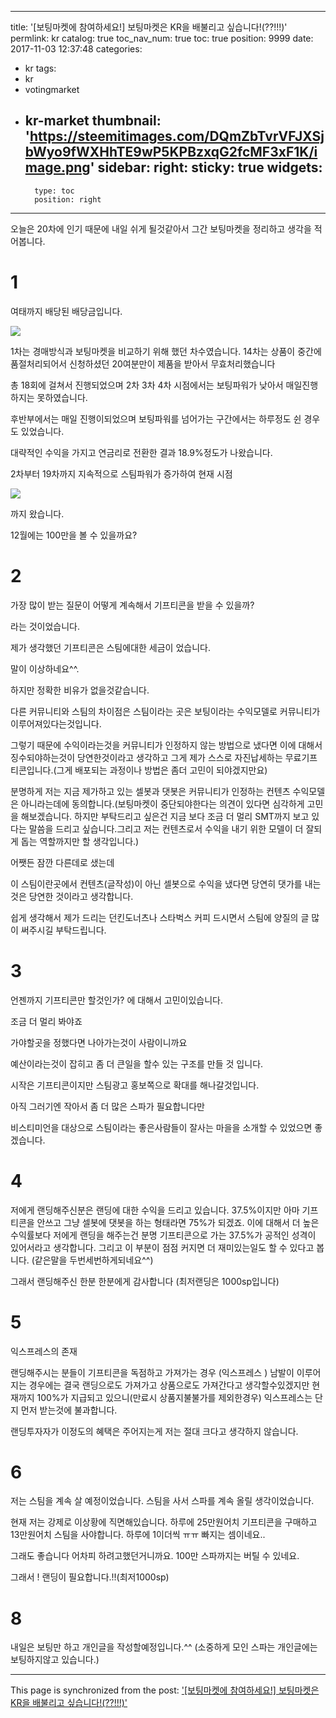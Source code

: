 
---
title: '[보팅마켓에 참여하세요!] 보팅마켓은 KR을 배불리고 싶습니다!(??!!!)'
permlink: kr
catalog: true
toc_nav_num: true
toc: true
position: 9999
date: 2017-11-03 12:37:48
categories:
- kr
tags:
- kr
- votingmarket
- kr-market
thumbnail: 'https://steemitimages.com/DQmZbTvrVFJXSjbWyo9fWXHhTE9wP5KPBzxqG2fcMF3xF1K/image.png'
sidebar:
    right:
        sticky: true
widgets:
    -
        type: toc
        position: right
---


오늘은 20차에 인기 때문에 내일 쉬게 될것같아서 그간 보팅마켓을 정리하고 생각을 적어봅니다. 

# 1

여태까지 배당된 배당금입니다.

![](https://steemitimages.com/DQmZbTvrVFJXSjbWyo9fWXHhTE9wP5KPBzxqG2fcMF3xF1K/image.png)

1차는 경매방식과 보팅마켓을 비교하기 위해 했던 차수였습니다.
14차는 상품이 중간에 품절처리되어서 신청하셨던 20여분만이 제품을 받아서 무효처리했습니다

총 18회에 걸쳐서 진행되었으며 2차 3차 4차 시점에서는 보팅파워가 낮아서 매일진행하지는 못하였습니다.

후반부에서는 매일 진행이되었으며 보팅파워를 넘어가는 구간에서는 하루정도 쉰 경우도 있었습니다.

대략적인 수익을 가지고 연금리로 전환한 결과 18.9%정도가 나왔습니다. 


2차부터 19차까지 지속적으로 스팀파워가 증가하여 현재 시점

![](https://steemitimages.com/DQmPYyuBFR1CzwY5ZwHBa3mBgNS4kicNe4qSsLmhyGevgVS/image.png)

까지 왔습니다.

12월에는 100만을 볼 수 있을까요?



# 2

가장 많이 받는 질문이 어떻게 계속해서 기프티콘을 받을 수 있을까?

라는 것이었습니다.

제가 생각했던 기프티콘은 스팀에대한 세금이 었습니다.

말이 이상하네요^^. 

하지만 정확한 비유가 없을것같습니다.

다른 커뮤니티와 스팀의 차이점은 스팀이라는 곳은 보팅이라는 수익모델로 커뮤니티가 이루어져있다는것입니다.

그렇기 때문에 수익이라는것을 커뮤니티가 인정하지 않는 방법으로 냈다면 이에 대해서 징수되야하는것이 당연한것이라고 생각하고 그게 제가 스스로 자진납세하는 무료기프티콘입니다.(그게 배포되는 과정이나 방법은 좀더 고민이 되야겠지만요)

분명하게 저는 지금 제가하고 있는 셀봇과 댓봇은 커뮤니티가 인정하는 컨텐츠 수익모델은 아니라는데에 동의합니다.(보팅마켓이 중단되야한다는 의견이 있다면 심각하게 고민을 해보겠습니다. 하지만 부탁드리고 싶은건 지금 보다 조금 더 멀리 SMT까지 보고 있다는 말씀을 드리고 싶습니다.그리고 저는 컨텐츠로서 수익을 내기 위한 모델이 더 잘되게 돕는 역할까지만 할 생각입니다.)

어쨋든 잠깐 다른데로 샜는데

이 스팀이란곳에서 컨텐츠(글작성)이 아닌 셀봇으로 수익을 냈다면 당연히 댓가를 내는것은 당연한 것이라고 생각합니다. 

쉽게 생각해서 제가 드리는 던킨도너츠나 스타벅스 커피  드시면서 스팀에 양질의 글 많이 써주시길 부탁드립니다.


# 3
언젠까지 기프티콘만 할것인가? 에 대해서 고민이있습니다.

조금 더 멀리 봐야죠

가야할곳을 정했다면 나아가는것이 사람이니까요

예산이라는것이 잡히고 좀 더 큰일을 할수 있는 구조를 만들 것 입니다.

시작은 기프티콘이지만 스팀광고 홍보쪽으로 확대를 해나갈것입니다.

아직 그러기엔 작아서 좀 더 많은 스파가 필요합니다만

비스티미언을 대상으로 스팀이라는 좋은사람들이 잘사는 마을을 소개할 수 있었으면 좋겠습니다.


# 4

저에게 랜딩해주신분은 랜딩에 대한 수익을 드리고 있습니다.  37.5%이지만 아마 기프티콘을 안쓰고 그냥 셀봇에 댓봇을 하는 형태라면 75%가 되겠죠.  이에 대해서 더 높은 수익률보다 저에게 랜딩을 해주는건 분명 기프티콘으로 가는 37.5%가 공적인 성격이 있어서라고 생각합니다. 그리고 이 부분이 점점 커지면 더 재미있는일도 할 수 있다고 봅니다. (같은말을 두번세번하게되네요^^)

그래서 랜딩해주신 한분 한분에게 감사합니다 (최저랜딩은 1000sp입니다)

# 5
익스프레스의 존재

랜딩해주시는 분들이 기프티콘을 독점하고 가져가는 경우 (익스프레스 ) 남발이 이루어지는 경우에는 결국 랜딩으로도 가져가고 상품으로도 가져간다고 생각할수있겠지만 현재까지 100%가 지급되고 있으니(만료시 상품지불불가를 제외한경우) 익스프레스는 단지 먼저 받는것에 불과합니다.

랜딩투자자가 이정도의 혜택은 주어지는게 저는 절대 크다고 생각하지 않습니다.



# 6

저는 스팀을 계속 살 예정이었습니다. 스팀을 사서 스파를 계속 올릴 생각이었습니다.

현재 저는 강제로 이상황에 직면해있습니다. 하루에  25만원어치 기프티콘을 구매하고 13만원어치 스팀을 사야합니다. 하루에 1이더씩 ㅠㅠ 빠지는 셈이네요..

그래도 좋습니다 어차피 하려고했던거니까요. 100만 스파까지는 버틸 수 있네요. 

그래서 ! 랜딩이 필요합니다.!!(최저1000sp)

# 8

내일은 보팅만 하고 개인글을 작성할예정입니다.^^ 
(소중하게 모인 스파는 개인글에는 보팅하지않고 있습니다.)

- - -

This page is synchronized from the post: ['[보팅마켓에 참여하세요!] 보팅마켓은 KR을 배불리고 싶습니다!(??!!!)'](https://steemit.com/@virus707/kr)
